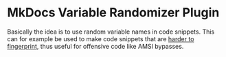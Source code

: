# MkDocs Variable Randomizer Plugin

Basically the idea is to use random variable names in code snippets.
This can for example be used to make code snippets that are [harder to fingerprint](https://github.com/t3l3machus/PowerShell-Obfuscation-Bible?tab=readme-ov-file#rename-objects), thus useful for offensive code like AMSI bypasses.
